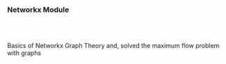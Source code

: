 <h3> Networkx Module </h3>
<br>
<br>
<p>Basics of Networkx Graph Theory and, solved the maximum flow problem with graphs</p>